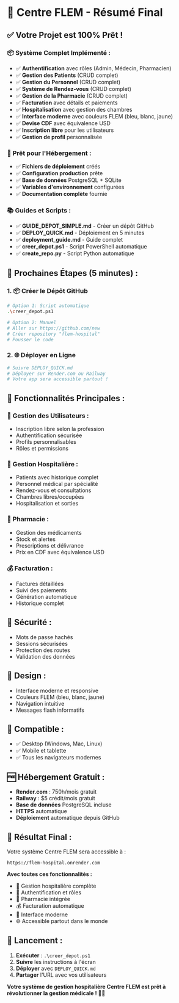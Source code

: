 # 🏥 Centre FLEM - Résumé Final

## ✅ Votre Projet est 100% Prêt !

### 📦 **Système Complet Implémenté :**
- ✅ **Authentification** avec rôles (Admin, Médecin, Pharmacien)
- ✅ **Gestion des Patients** (CRUD complet)
- ✅ **Gestion du Personnel** (CRUD complet)
- ✅ **Système de Rendez-vous** (CRUD complet)
- ✅ **Gestion de la Pharmacie** (CRUD complet)
- ✅ **Facturation** avec détails et paiements
- ✅ **Hospitalisation** avec gestion des chambres
- ✅ **Interface moderne** avec couleurs FLEM (bleu, blanc, jaune)
- ✅ **Devise CDF** avec équivalence USD
- ✅ **Inscription libre** pour les utilisateurs
- ✅ **Gestion de profil** personnalisée

### 🚀 **Prêt pour l'Hébergement :**
- ✅ **Fichiers de déploiement** créés
- ✅ **Configuration production** prête
- ✅ **Base de données** PostgreSQL + SQLite
- ✅ **Variables d'environnement** configurées
- ✅ **Documentation complète** fournie

### 📚 **Guides et Scripts :**
- ✅ **GUIDE_DEPOT_SIMPLE.md** - Créer un dépôt GitHub
- ✅ **DEPLOY_QUICK.md** - Déploiement en 5 minutes
- ✅ **deployment_guide.md** - Guide complet
- ✅ **creer_depot.ps1** - Script PowerShell automatique
- ✅ **create_repo.py** - Script Python automatique

## 🎯 **Prochaines Étapes (5 minutes) :**

### 1. 📦 Créer le Dépôt GitHub
```bash
# Option 1: Script automatique
.\creer_depot.ps1

# Option 2: Manuel
# Aller sur https://github.com/new
# Créer repository "flem-hospital"
# Pousser le code
```

### 2. 🌐 Déployer en Ligne
```bash
# Suivre DEPLOY_QUICK.md
# Déployer sur Render.com ou Railway
# Votre app sera accessible partout !
```

## 🎨 **Fonctionnalités Principales :**

### 👥 **Gestion des Utilisateurs :**
- Inscription libre selon la profession
- Authentification sécurisée
- Profils personnalisables
- Rôles et permissions

### 🏥 **Gestion Hospitalière :**
- Patients avec historique complet
- Personnel médical par spécialité
- Rendez-vous et consultations
- Chambres libres/occupées
- Hospitalisation et sorties

### 💊 **Pharmacie :**
- Gestion des médicaments
- Stock et alertes
- Prescriptions et délivrance
- Prix en CDF avec équivalence USD

### 💰 **Facturation :**
- Factures détaillées
- Suivi des paiements
- Génération automatique
- Historique complet

## 🔐 **Sécurité :**
- Mots de passe hachés
- Sessions sécurisées
- Protection des routes
- Validation des données

## 🎨 **Design :**
- Interface moderne et responsive
- Couleurs FLEM (bleu, blanc, jaune)
- Navigation intuitive
- Messages flash informatifs

## 📱 **Compatible :**
- ✅ Desktop (Windows, Mac, Linux)
- ✅ Mobile et tablette
- ✅ Tous les navigateurs modernes

## 🆓 **Hébergement Gratuit :**
- **Render.com** : 750h/mois gratuit
- **Railway** : $5 crédit/mois gratuit
- **Base de données** PostgreSQL incluse
- **HTTPS** automatique
- **Déploiement** automatique depuis GitHub

## 🎉 **Résultat Final :**

Votre système Centre FLEM sera accessible à :
```
https://flem-hospital.onrender.com
```

**Avec toutes ces fonctionnalités :**
- 🏥 Gestion hospitalière complète
- 👥 Authentification et rôles
- 💊 Pharmacie intégrée
- 💰 Facturation automatique
- 📱 Interface moderne
- 🌐 Accessible partout dans le monde

## 🚀 **Lancement :**

1. **Exécuter** : `.\creer_depot.ps1`
2. **Suivre** les instructions à l'écran
3. **Déployer** avec `DEPLOY_QUICK.md`
4. **Partager** l'URL avec vos utilisateurs

**Votre système de gestion hospitalière Centre FLEM est prêt à révolutionner la gestion médicale ! 🏥✨**
